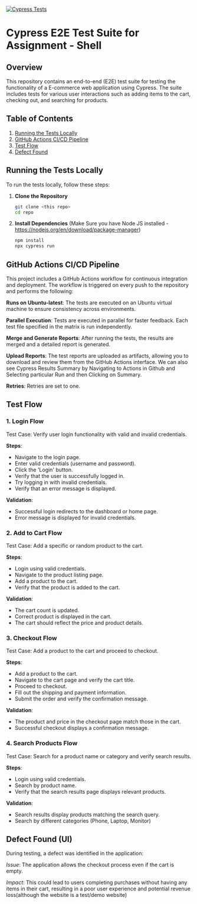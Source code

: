 [![Cypress Tests](https://github.com/adminvns/shell_assignment/actions/workflows/cypress-tests.yml/badge.svg)](https://github.com/adminvns/shell_assignment/actions/workflows/cypress-tests.yml)
# Cypress E2E Test Suite for Assignment - Shell

## Overview

This repository contains an end-to-end (E2E) test suite for testing the functionality of a E-commerce web application using Cypress. The suite includes tests for various user interactions such as adding items to the cart, checking out, and searching for products.

## Table of Contents

1. [Running the Tests Locally](#running-the-tests-locally)
2. [GitHub Actions CI/CD Pipeline](#github-actions-cicd-pipeline)
3. [Test Flow](#test-flow)
4. [Defect Found](#defect-found)

## Running the Tests Locally

To run the tests locally, follow these steps:

1. **Clone the Repository**

   ```bash
   git clone <this repo>
   cd repo
2. **Install Dependencies** (Make Sure you have Node JS installed - https://nodejs.org/en/download/package-manager)

     ```bash
   npm install
   npx cypress run


## GitHub Actions CI/CD Pipeline

This project includes a GitHub Actions workflow for continuous integration and deployment. The workflow is triggered on every push to the repository and performs the following:

**Runs on Ubuntu-latest**: The tests are executed on an Ubuntu virtual machine to ensure consistency across environments.

**Parallel Execution**: Tests are executed in parallel for faster feedback. Each test file specified in the matrix is run independently.

**Merge and Generate Reports**: After running the tests, the results are merged and a detailed report is generated.

**Upload Reports**: The test reports are uploaded as artifacts, allowing you to download and review them from the GitHub Actions interface.
We can also see Cypress Results Summary by Navigating to Actions in Github and Selecting particular Run and then Clicking on Summary.

**Retries**: Retries are set to one.

## Test Flow
### 1. Login Flow

Test Case: Verify user login functionality with valid and invalid credentials.

**Steps**:

- Navigate to the login page.
- Enter valid credentials (username and password).
- Click the 'Login' button.
- Verify that the user is successfully logged in.
- Try logging in with invalid credentials.
- Verify that an error message is displayed.

**Validation**:
    
- Successful login redirects to the dashboard or home page.
- Error message is displayed for invalid credentials.

### 2. Add to Cart Flow
Test Case: Add a specific or random product to the cart.

**Steps**:
    
- Login using valid credentials.
- Navigate to the product listing page.
- Add a product to the cart.
- Verify that the product is added to the cart.

**Validation**:
    
- The cart count is updated.
- Correct product is displayed in the cart.
- The cart should reflect the price and product details.

### 3. Checkout Flow

Test Case: Add a product to the cart and proceed to checkout.

**Steps**:
    
- Add a product to the cart.
- Navigate to the cart page and verify the cart title.
- Proceed to checkout.
- Fill out the shipping and payment information.
- Submit the order and verify the confirmation message.

**Validation**:
    
- The product and price in the checkout page match those in the cart.
- Successful checkout displays a confirmation message.
### 4. Search Products Flow

Test Case: Search for a product name or category and verify search results.

**Steps**:
- Login using valid credentials.
- Search by product name.
- Verify that the search results page displays relevant products.

**Validation**:
    
- Search results display products matching the search query.
- Search by different categories (Phone, Laptop, Monitor)
## Defect Found (UI)

During testing, a defect was identified in the application:

*Issue*: The application allows the checkout process even if the cart is empty.

*Impact*: This could lead to users completing purchases without having any items in their cart, resulting in a poor user experience and potential revenue loss(although the website is a test/demo website)
<br>
##
